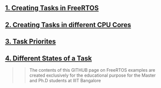 ## [1. Creating Tasks in FreeRTOS](https://github.com/girishsukukumar/FreeRTOSexamples/tree/master/TaskManagement/simpleTaskCreation)
## [2. Creating Tasks in different CPU Cores](https://github.com/girishsukukumar/FreeRTOSexamples/tree/master/TaskManagement/taskCreationOnMultipleCores)
## [3. Task Priorites ](https://github.com/girishsukukumar/FreeRTOSexamples/tree/master/TaskManagement/priority)
## [4. Different States of a Task](https://github.com/girishsukukumar/FreeRTOSexamples/tree/master/TaskManagement/TaskStates)


>> The contents of this GITHUB page on FreeRTOS examples are created exclusively for the educational purpose for the Master and Ph.D students at IIIT Bangalore


